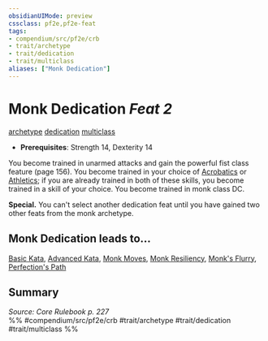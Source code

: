 ```yaml
---
obsidianUIMode: preview
cssclass: pf2e,pf2e-feat
tags:
- compendium/src/pf2e/crb
- trait/archetype
- trait/dedication
- trait/multiclass
aliases: ["Monk Dedication"]
---
```

# Monk Dedication  *Feat 2*  
[archetype](../../Rules/traits/archetype.md)  [dedication](../../Rules/traits/dedication.md)  [multiclass](../../Rules/traits/multiclass.md)  

- **Prerequisites**: Strength 14, Dexterity 14

You become trained in unarmed attacks and gain the powerful fist class feature (page 156). You become trained in your choice of [Acrobatics](../skills.md#Acrobatics) or [Athletics](../skills.md#Athletics); if you are already trained in both of these skills, you become trained in a skill of your choice. You become trained in monk class DC.

**Special.** You can't select another dedication feat until you have gained two other feats from the monk archetype.

## Monk Dedication leads to...

[Basic Kata](basic-kata.md), [Advanced Kata](advanced-kata.md), [Monk Moves](monk-moves.md), [Monk Resiliency](monk-resiliency.md), [Monk's Flurry](monks-flurry.md), [Perfection's Path](perfections-path.md)

## Summary

*Source: Core Rulebook p. 227*  
%% #compendium/src/pf2e/crb #trait/archetype #trait/dedication #trait/multiclass %%